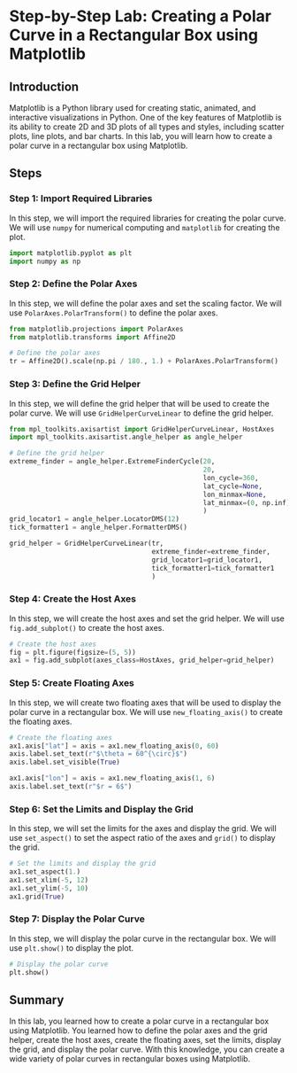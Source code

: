 # Step-by-Step Lab: Creating a Polar Curve in a Rectangular Box using Matplotlib

## Introduction

Matplotlib is a Python library used for creating static, animated, and interactive visualizations in Python. One of the key features of Matplotlib is its ability to create 2D and 3D plots of all types and styles, including scatter plots, line plots, and bar charts. In this lab, you will learn how to create a polar curve in a rectangular box using Matplotlib.

## Steps

### Step 1: Import Required Libraries

In this step, we will import the required libraries for creating the polar curve. We will use `numpy` for numerical computing and `matplotlib` for creating the plot.

```python
import matplotlib.pyplot as plt
import numpy as np
```

### Step 2: Define the Polar Axes

In this step, we will define the polar axes and set the scaling factor. We will use `PolarAxes.PolarTransform()` to define the polar axes.

```python
from matplotlib.projections import PolarAxes
from matplotlib.transforms import Affine2D

# Define the polar axes
tr = Affine2D().scale(np.pi / 180., 1.) + PolarAxes.PolarTransform()
```

### Step 3: Define the Grid Helper

In this step, we will define the grid helper that will be used to create the polar curve. We will use `GridHelperCurveLinear` to define the grid helper.

```python
from mpl_toolkits.axisartist import GridHelperCurveLinear, HostAxes
import mpl_toolkits.axisartist.angle_helper as angle_helper

# Define the grid helper
extreme_finder = angle_helper.ExtremeFinderCycle(20,
                                                 20,
                                                 lon_cycle=360,
                                                 lat_cycle=None,
                                                 lon_minmax=None,
                                                 lat_minmax=(0, np.inf),
                                                 )
grid_locator1 = angle_helper.LocatorDMS(12)
tick_formatter1 = angle_helper.FormatterDMS()

grid_helper = GridHelperCurveLinear(tr,
                                    extreme_finder=extreme_finder,
                                    grid_locator1=grid_locator1,
                                    tick_formatter1=tick_formatter1
                                    )
```

### Step 4: Create the Host Axes

In this step, we will create the host axes and set the grid helper. We will use `fig.add_subplot()` to create the host axes.

```python
# Create the host axes
fig = plt.figure(figsize=(5, 5))
ax1 = fig.add_subplot(axes_class=HostAxes, grid_helper=grid_helper)
```

### Step 5: Create Floating Axes

In this step, we will create two floating axes that will be used to display the polar curve in a rectangular box. We will use `new_floating_axis()` to create the floating axes.

```python
# Create the floating axes
ax1.axis["lat"] = axis = ax1.new_floating_axis(0, 60)
axis.label.set_text(r"$\theta = 60^{\circ}$")
axis.label.set_visible(True)

ax1.axis["lon"] = axis = ax1.new_floating_axis(1, 6)
axis.label.set_text(r"$r = 6$")
```

### Step 6: Set the Limits and Display the Grid

In this step, we will set the limits for the axes and display the grid. We will use `set_aspect()` to set the aspect ratio of the axes and `grid()` to display the grid.

```python
# Set the limits and display the grid
ax1.set_aspect(1.)
ax1.set_xlim(-5, 12)
ax1.set_ylim(-5, 10)
ax1.grid(True)
```

### Step 7: Display the Polar Curve

In this step, we will display the polar curve in the rectangular box. We will use `plt.show()` to display the plot.

```python
# Display the polar curve
plt.show()
```

## Summary

In this lab, you learned how to create a polar curve in a rectangular box using Matplotlib. You learned how to define the polar axes and the grid helper, create the host axes, create the floating axes, set the limits, display the grid, and display the polar curve. With this knowledge, you can create a wide variety of polar curves in rectangular boxes using Matplotlib.
